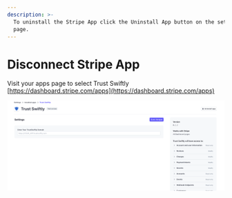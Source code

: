 ```yaml
---
description: >-
  To uninstall the Stripe App click the Uninstall App button on the settings
  page.
---
```


# Disconnect Stripe App

Visit your apps page to select Trust Swiftly [https://dashboard.stripe.com/apps](https://dashboard.stripe.com/apps)

![](<../.gitbook/assets/image (40).png>)



